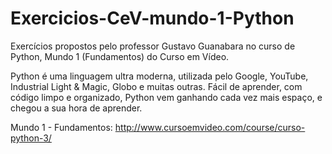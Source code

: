 # Exercicios-CeV-mundo-1-Python
Exercícios propostos pelo professor Gustavo Guanabara no curso de Python, Mundo 1 (Fundamentos) do Curso em Vídeo.

Python é uma linguagem ultra moderna, utilizada pelo Google, YouTube, Industrial Light & Magic, Globo e muitas outras. 
Fácil de aprender, com código limpo e organizado, Python vem ganhando cada vez mais espaço, e chegou a sua hora de aprender.

Mundo 1 - Fundamentos: http://www.cursoemvideo.com/course/curso-python-3/
